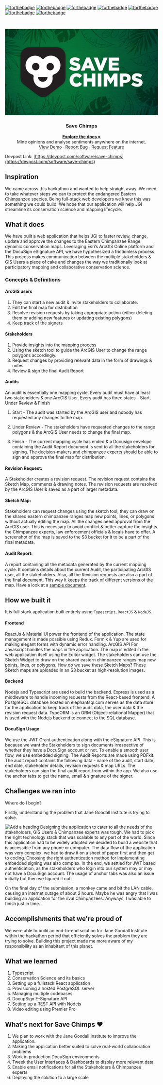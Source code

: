 [![forthebadge](https://forthebadge.com/images/badges/open-source.svg)](https://forthebadge.com)
[![forthebadge](https://forthebadge.com/images/badges/made-with-javascript.svg)](https://forthebadge.com)
[![forthebadge](https://forthebadge.com/images/badges/made-with-markdown.svg)](https://forthebadge.com)
[![forthebadge](https://forthebadge.com/images/badges/check-it-out.svg)](https://forthebadge.com)
[![forthebadge](https://forthebadge.com/images/badges/uses-git.svg)](https://forthebadge.com)
[![forthebadge](https://forthebadge.com/images/badges/uses-css.svg)](https://forthebadge.com)
[![forthebadge](https://forthebadge.com/images/badges/built-with-love.svg)](https://forthebadge.com)

<!-- PROJECT LOGO -->
<br />
<p align="center">
  <a href="https://github.com/sarthakarora1208/">
    <img src="./logos/SaveChimps.png" alt="Logo">
  </a>

  <h3 align="center">Save Chimps</h3>

  <p align="center">
    <a href="https://github.com/sarthakarora1208/save-chimps"><strong>Explore the docs »</strong></a>
    <br />
    Mine opinions and analyse sentiments anywhere on the internet.
    <br />
    <a href="https://youtu.be/eaTFKP7jum0">View Demo</a>
    ·
    <a href="https://github.com/sarthakarora1208/save-chimps/issues">Report Bug</a>
    ·
    <a href="https://github.com/sarthakarora1208/save-chimps/issues">Request Feature</a>
  </p>
</p>

Devpost Link: [https://devpost.com/software/save-chimps](https://devpost.com/software/save-chimps)

## Inspiration

We came across this hackathon and wanted to help straight away. We need to take whatever steps we can to protect the endangered Eastern Chimpanzee species. Being full-stack web developers we knew this was something we could build. We hope that our application will help JGI streamline its conservation science and mapping lifecycle.

## What it does

We have built a web application that helps JGI to faster review, change, update and approve the changes to the Eastern Chimpanzee Range dynamic conservation maps. Leveraging Esri’s ArcGIS Online platform and the DocuSign eSignature API, we have hypothesized a frictionless process. This process makes communication between the multiple stakeholders & GIS Users a piece of cake and changes the way we traditionally look at participatory mapping and collaborative conservation science.

### Concepts & Definitions

#### ArcGIS users

1. They can start a new audit & invite stakeholders to collaborate.
2. Edit the final map for distribution
3. Resolve revision requests by taking appropriate action (either deleting them or adding new features or updating existing polygons)
4. Keep track of the signers

#### Stakeholders

1. Provide insights into the mapping process
2. Using the sketch tool to guide the ArcGIS User to change the range polygons accordingly.
3. Request changes by providing relevant data in the form of drawings & notes
4. Review & sign the final Audit Report

#### Audits

An audit is essentially one mapping cycle. Every audit must have at least two stakeholders & one ArcGIS User. Every audit has three states - Start, Under Review & Finish

1. Start - The audit was started by the ArcGIS user and nobody has requested any changes to the map.

2. Under Review - The stakeholders have requested changes to the range polygons & the ArcGIS User needs to change the final map.

3. Finish - The current mapping cycle has ended & a Docusign envelope containing the Audit Report document is sent to all the stakeholders for signing. The decision-makers and chimpanzee experts should be able to sign and approve the final map for distribution.

#### Revision Request:

A Stakeholder creates a revision request. The revision request contains the Sketch Map, comments & drawing notes. The revision requests are resolved by the ArcGIS User & saved as a part of larger metadata.

#### Sketch Map:

Stakeholders can request changes using the sketch tool, they can draw on the shared eastern chimpanzee ranges map new points, lines, or polygons without actually editing the map. All the changes need approval from the ArcGIS user. This is necessary to avoid conflict & better capture the insights the Chimpanzee experts, law enforcement officials & locals have to offer. A screenshot of the map is saved to the S3 bucket for it to be a part of the final metadata.

#### Audit Report:

A report containing all the metadata generated by the current mapping cycle. It contains details about the current Audit, the participating ArcGIS user, all the stakeholders. Also, all the Revision requests are also a part of the final document. This way it keeps the track of different versions of the map.
Have a look at a [sample document](https://bucket-1234.s3.amazonaws.com/11f88c48-a344-4484-a7e1-b101c3f61cf0.pdf).

## How we built it

It is full stack application built entirely using `Typescript`, `ReactJS` & `NodeJS`.

#### Frontend

ReactJs & Material UI power the frontend of the application. The state management is made possible using Redux. Formik & Yup are used for making elegant forms with dynamic error handling. ArcGIS API For Javascript handles the maps in the application.
The map is edited in the web application itself using the Editor widget. The stakeholders can use the Sketch Widget to draw on the shared eastern chimpanzee ranges map new points, lines, or polygons. How do we save these Sketch Maps? These Sketch maps are uploaded in an S3 bucket as high-resolution images.

#### Backend

Nodejs and Typescript are used to build the backend. Express is used as a middleware to handle incoming requests from the React-based frontend. A PostgreSQL database hosted on elephantsql.com serves as the data store for the application to keep track of the audit data, the user data & the revision request data. TypeORM is an ORM (Object-relational Mapper) that is used with the Nodejs backend to connect to the SQL database.

#### DocuSign Usage

We use the JWT Grant authentication along with the eSignature API. This is because we want the Stakeholders to sign documents irrespective of whether they have a DocuSign account or not. To enable a smooth user flow, we use embedded signing. The Audit Reports are made using PDFkit. The audit report contains the following data - name of the audit, start date, end date, stakeholder details, revision requests & map URLs. The stakeholders can sign the final audit report from within the app. We also use the anchor tabs to get the name, email & signature of the signer.

## Challenges we ran into

Where do I begin?

Firstly, understanding the problem that Jane Goodall Institute is trying to solve.

![Add a heading](https://user-images.githubusercontent.com/42542489/129284865-8555bc51-9dec-43d3-9483-a51663e5ae6f.png)
Designing the application to cater to all the needs of the stakeholders, GIS Users & Chimpanzee experts was tough. We had to pick the right technology stack that was scalable to any part of the world. Since this application had to be widely adopted we decided to build a website that is accessible from any phone or computer. The data flow of the application was very complex, we had to draw it on a sheet of paper first and then get to coding. Choosing the right authentication method for implementing embedded signing was also complex. In the end, we settled for JWT based authentication, as the stakeholders who login into our system may or may not have a DocuSign account. The usage of anchor tabs was also an issue initially but then we figured it out.

On the final day of the submission, a monkey came and bit the LAN cable, causing an internet outage of about 2 hours. Maybe he was angry that I was building an application for the rival Chimpanzees. Anyways, I was able to finish just in time.

## Accomplishments that we're proud of

We were able to build an end-to-end solution for Jane Goodall Institute within the hackathon period that efficiently solves the problem they are trying to solve. Building this project made me more aware of my responsibility as an inhabitant of this planet.

## What we learned

<ol>
<li> Typescript</li>
<li>Conservation Science and its basics</li>

<li>Setting up a fullstack React application</li>
<li>Provisioning a hosted PostgreSQL server</li>
<li>Managing multiple codebases</li>
<li>DocupSign E-Signature API</li>
<li>Setting up a REST API with Nodejs</li>
<li> Video editing using Premier Pro</li>
</ol>

## What's next for Save Chimps ❤️

<ol>
<li>We plan to work with the Jane Goodall Institute to improve the application.</li>
<li>Making the application better suited to solve real-world collaboration problems</li>
<li>Work in production DocuSign environments</li>
<li>Tweek the User Interfaces & Dashboards to display more relevant data</li>
<li>
Enable email notifications for all the Stakeholders & Chimpanzee experts.
</li>
<li>
Deploying the solution to a large scale
</li>
</ol>
